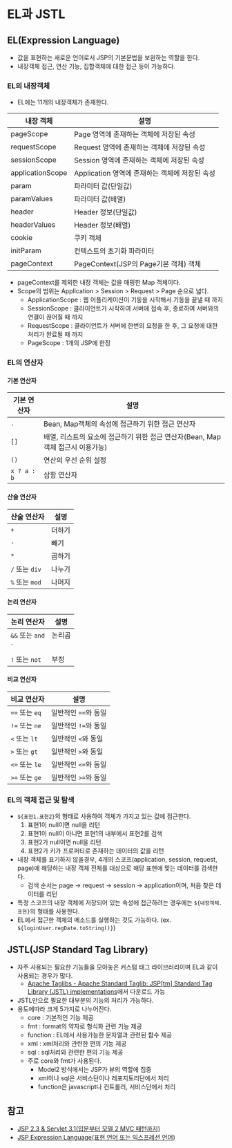 # EL과 JSTL

## EL(Expression Language)

- 값을 표현하는 새로운 언어로서 JSP의 기본문법을 보완하는 역할을 한다.
- 내장객체 접근, 연산 기능, 집합객체에 대한 접근 등이 가능하다.

### EL의 내장객체

- EL에는 11개의 내장객체가 존재한다.

| 내장 객체        | 설명                                           |
| ---------------- | ---------------------------------------------- |
| pageScope        | Page 영역에 존재하는 객체에 저장된 속성        |
| requestScope     | Request 영역에 존재하는 객체에 저장된 속성     |
| sessionScope     | Session 영역에 존재하는 객체에 저장된 속성     |
| applicationScope | Application 영역에 존재하는 객체에 저장된 속성 |
| param            | 파라미터 값(단일값)                            |
| paramValues      | 파라미터 값(배열)                              |
| header           | Header 정보(단일값)                            |
| headerValues     | Header 정보(배열)                              |
| cookie           | 쿠키 객체                                      |
| initParam        | 컨텍스트의 초기화 파라미터                     |
| pageContext      | PageContext(JSP의 Page기본 객체) 객체          |

- pageContext를 제외한 내장 객체는 값을 매핑한 Map 객체이다.
- Scope의 범위는 Application > Session > Request > Page 순으로 넓다.
  - ApplicationScope : 웹 어플리케이션이 기동을 시작해서 기동을 끝낼 때 까지
  - SessionScope : 클라이언트가 시작하여 서버에 접속 후, 종료하여 서버와의 연결이 끊어질 때 까지
  - RequestScope : 클라이언트가 서버에 한번의 요청을 한 후, 그 요청에 대한 처리가 완료될 때 까지
  - PageScope : 1개의 JSP에 한정

### EL의 연산자

#### 기본 연산자

| 기본 연산자 | 설명                                                                           |
| ----------- | ------------------------------------------------------------------------------ |
| `.`         | Bean, Map객체의 속성에 접근하기 위한 접근 연산자                               |
| `[]`        | 배열, 리스트의 요소에 접근하기 위한 접근 연산자(Bean, Map객체 접근시 이용가능) |
| `()`        | 연산의 우선 순위 설정                                                          |
| `x ? a : b` | 삼항 연산자                                                                    |

#### 산술 연산자

| 산술 연산자    | 설명   |
| -------------- | ------ |
| `+`            | 더하기 |
| `-`            | 빼기   |
| `*`            | 곱하기 |
| `/` 또는 `div` | 나누기 |
| `%` 또는 `mod` | 나머지 |

#### 논리 연산자

| 논리 연산자     | 설명   |
| --------------- | ------ |
| `&&` 또는 `and` | 논리곱 |
| `||` 또는 `or`  | 논리합 |
| `!` 또는 `not`  | 부정   |

#### 비교 연산자

| 비교 연산자    | 설명                 |
| -------------- | -------------------- |
| `==` 또는 `eq` | 일반적인 `==`와 동일 |
| `!=` 또는 `ne` | 일반적인 `!=`와 동일 |
| `<` 또는 `lt`  | 일반적인 `<`와 동일  |
| `>` 또는 `gt`  | 일반적인 `>`와 동일  |
| `<=` 또는 `le` | 일반적인 `<=`와 동일 |
| `>=` 또는 `ge` | 일반적인 `>=`와 동일 |

### EL의 객체 접근 및 탐색

- `${표현1.표현2}`의 형태로 사용하여 객체가 가지고 있는 값에 접근한다.
  1. 표현1이 null이면 null을 리턴
  2. 표현1이 null이 아니면 표현1의 내부에서 표현2를 검색
  3. 표현2가 null이면 null을 리턴
  4. 표현2가 키가 프로퍼티로 존재하는 데이터의 값을 리턴
- 내장 객체를 표기하지 않을경우, 4개의 스코프(application, session, request, page)에 해당하는 내장 객체 전체를 대상으로 해당 표현에 맞는 데이터를 검색한다.
  - 검색 순서는 page -> request -> session -> application이며, 처음 찾은 데이터를 리턴
- 특정 스코프의 내장 객체에 저장되어 있는 속성에 접근하려는 경우에는 `${내장객체.표현}`의 형태를 사용한다.
- EL에서 접근한 객체의 메소드를 실행하는 것도 가능하다. (ex. `${loginUser.regDate.toString()}`)

## JSTL(JSP Standard Tag Library)

- 자주 사용되는 필요한 기능들을 모아놓은 커스텀 태그 라이브러리이며 EL과 같이 사용되는 경우가 많다.
  - [Apache Taglibs - Apache Standard Taglib: JSP[tm] Standard Tag Library (JSTL) implementations](https://tomcat.apache.org/taglibs/standard/)에서 다운로드 가능
- JSTL만으로 필요한 대부분의 기능의 처리가 가능하다.
- 용도에따라 크게 5가지로 나누어진다.
  - core : 기본적인 기능 제공
  - fmt : format의 약자로 형식화 관련 기능 제공
  - function : EL에서 사용가능한 문자열과 관련된 함수 제공
  - xml : xml처리와 관련한 편의 기능 제공
  - sql : sql처리와 관련한 편의 기능 제공
  - 주로 core와 fmt가 사용된다.
    - Model2 방식에서는 JSP가 뷰의 역할에 집중
    - xml이나 sql은 서비스단이나 레포지토리단에서 처리
    - function은 javascript나 컨트롤러, 서비스단에서 처리

## 참고

- [JSP 2.3 & Servlet 3.1(입문부터 모델 2 MVC 패턴까지)](http://www.hyejiwon.co.kr/?module=Goods&action=SiteGoods&sMode=VIEW_FORM&sCurrSortCd=001004&iGoodsCd=357&CurrentPage=1&sSearchField=all&sSearchValue=servlet&sort=)
- [JSP Expression Language(표현 언어 또는 익스프레션 언어)](https://gangzzang.tistory.com/entry/JSP-%ED%91%9C%ED%98%84-%EC%96%B8%EC%96%B4Expression-Language-%EB%98%90%EB%8A%94-%EC%9D%B5%EC%8A%A4%ED%94%84%EB%A0%88%EC%85%98-%EC%96%B8%EC%96%B4)
